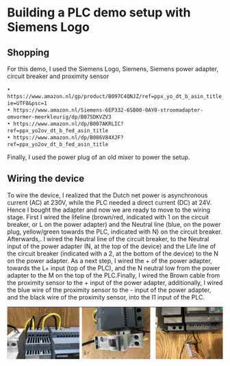 # Building a PLC demo setup with Siemens Logo

## Shopping
For this demo, I used the Siemens Logo, Siemens, Siemens power adapter, circuit breaker and proximity sensor

	• https://www.amazon.nl/gp/product/B097C4QNJZ/ref=ppx_yo_dt_b_asin_title_o00_s00?ie=UTF8&psc=1
	• https://www.amazon.nl/Siemens-6EP332-6SB00-0AY0-stroomadapter-omvormer-meerkleurig/dp/B075DKVZV3
	• https://www.amazon.nl/dp/B007AKRLIC?ref=ppx_yo2ov_dt_b_fed_asin_title
	• https://www.amazon.nl/dp/B086V84XJF?ref=ppx_yo2ov_dt_b_fed_asin_title

Finally, I used the power plug of an old mixer to power the setup.

## Wiring the device
To wire the device, I realized that the Dutch net power is asynchronous current (AC) at 230V, while the PLC needed a direct current (DC) at 24V. Hence I bought the adapter and now we are ready to move to the wiring stage. First I wired the lifeline (brown/red, indicated with 1 on the circuit breaker, or L on the power adapter) and the Neutral line (blue, on the power plug, yellow/green towards the PLC, indicated with N) on the circuit breaker. Afterwards,. I wired the Neutral line of the circuit breaker, to the Neutral input of the power adapter (N, at the top of the device) and the Life line of the circuit breaker (indicated with a 2, at the bottom of the device) to the N on the power adapter. As a next step, I wired the + of the power adapter, towards the L+ input (top of the PLC), and the N neutral low from the power adapter to the M on the top of the PLC.Finally, I wired the Brown cable from the proximity sensor to the + input of the power adapter, additionally, I wired the blue wire of the proximity sensor to the - input of the power adapter, and the black wire of the proximity sensor, into the I1 input of the PLC.

![Picture of wiring](https://github.com/JeroenSlobbe/Tutorials/blob/main/PLC_101/img/Wiring.png?raw=true)

